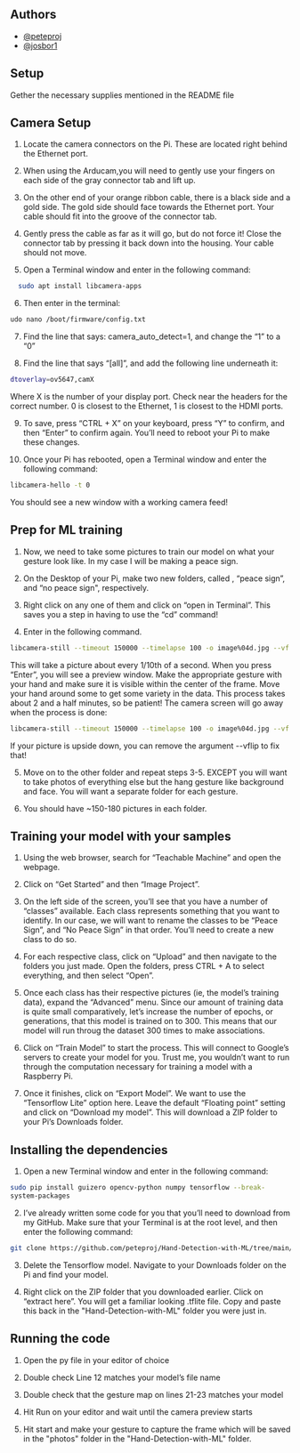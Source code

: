 
## Authors

- [@peteproj](https://github.com/peteproj)
- [@josbor1](https://github.com/josbor1)

## Setup

Gether the necessary supplies mentioned in the README file

## Camera Setup 

1. Locate the camera connectors on the Pi. These are located right behind the
Ethernet port.

2. When using the Arducam,you will need to gently use your fingers on each side of the gray connector tab and lift up.

3. On the other end of your orange ribbon cable, there is a black side and a gold side. The gold side should face towards the Ethernet port. Your cable should fit into the groove of the connector tab.

4. Gently press the cable as far as it will go, but do not force it! Close the connector
tab by pressing it back down into the housing. Your cable should not move.

5. Open a Terminal window and enter in the following command:

```bash
  sudo apt install libcamera-apps
```
6. Then enter in the terminal: 
```bash
udo nano /boot/firmware/config.txt
```
7. Find the line that says: camera_auto_detect=1, and change the “1” to a “0”

8. Find the line that says “[all]”, and add the following line underneath it:

```bash
dtoverlay=ov5647,camX
```
Where X is the number of your display port. Check near the headers for the
correct number. 0 is closest to the Ethernet, 1 is closest to the HDMI ports.

9. To save, press “CTRL + X” on your keyboard, press “Y” to confirm, and then “Enter” to confirm again. You’ll need to reboot your Pi to make these changes.

10. Once your Pi has rebooted, open a Terminal window and enter the following
command:

```bash
libcamera-hello -t 0
```
You should see a new window with a working camera feed!

## Prep for ML training
1. Now, we need to take some pictures to train our model on what your gesture look like. In my case I will be making a peace sign.

2. On the Desktop of your Pi, make two new folders, called , “peace sign”, and
“no peace sign", respectively.

3. Right click on any one of them and click on “open in Terminal”. This saves you a
step in having to use the “cd” command!

4. Enter in the following command.

```bash
libcamera-still --timeout 150000 --timelapse 100 -o image%04d.jpg --vf
```

This will take a picture about every 1/10th of a second. When you press “Enter”, you will see a preview window. Make the appropriate gesture with your hand and make sure it is visible within the center of the frame. Move your hand around some to get some variety in the data. This process takes about 2 and a half minutes, so be patient! The camera screen will go away when the process is done:

```bash
libcamera-still --timeout 150000 --timelapse 100 -o image%04d.jpg --vf
```

If your picture is upside down, you can remove the argument --vflip to fix that!

5. Move on to the other folder and repeat steps 3-5. EXCEPT you will want to take photos of everything else but the hang gesture like background and face. You will want a separate folder for each gesture.

7. You should have ~150-180 pictures in each folder.

## Training your model with your samples

1. Using the web browser, search for “Teachable Machine” and open the
webpage.

2. Click on “Get Started” and then “Image Project”. 

3. On the left side of the screen, you’ll see that you have a number of “classes” available. Each class represents something that you want to identify. In our case, we will want to rename the classes to be “Peace Sign”, and “No Peace Sign” in that order. You’ll need to create a new class to do so.

4. For each respective class, click on “Upload” and then navigate to the folders you just made. Open the folders, press CTRL + A to select everything, and then select “Open”.

5. Once each class has their respective pictures (ie, the model’s training data), expand the “Advanced” menu. Since our amount of training data is quite small comparatively, let’s increase the number of epochs, or generations, that this model is trained on to 300. This means that our model will run throug the dataset 300 times to make associations.

6. Click on “Train Model” to start the process. This will connect to Google’s servers to create your model for you. Trust me, you wouldn’t want to run through the computation necessary for training a model with a Raspberry Pi. 

7. Once it finishes, click on “Export Model”. We want to use the “Tensorflow Lite” option here. Leave the default “Floating point” setting and click on “Download my model”. This will download a ZIP folder to your Pi’s Downloads folder.

## Installing the dependencies
1. Open a new Terminal window and enter in the following command:

```bash
sudo pip install guizero opencv-python numpy tensorflow --break-
system-packages
```

2. I’ve already written some code for you that you’ll need to download from my
GitHub. Make sure that your Terminal is at the root level, and then enter the
following command:

```bash
git clone https://github.com/peteproj/Hand-Detection-with-ML/tree/main/Gesture_detection_photobooth
```

3. Delete the Tensorflow model. Navigate to your Downloads folder on the Pi and
find your model.

4. Right click on the ZIP folder that you downloaded earlier. Click on “extract here”.
You will get a familiar looking .tflite file. Copy and paste this back in the "Hand-Detection-with-ML" folder you were just in.

## Running the code
1. Open the py file in your editor of choice

2. Double check Line 12 matches your model’s file name

3. Double check that the gesture map on lines 21-23 matches your model

4. Hit Run on your editor and wait until the camera preview starts

5. Hit start and make your gesture to capture the frame which will be saved in the "photos" folder in the "Hand-Detection-with-ML" folder.
